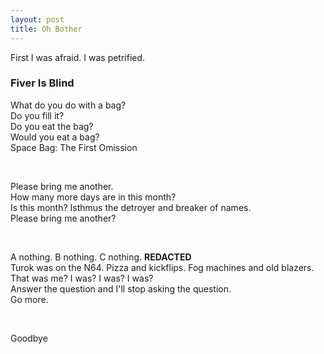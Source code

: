 ```yaml
---
layout: post
title: Oh Bother
---
```


First I was afraid. I was petrified.

### Fiver Is Blind

What do you do with a bag?  
Do you fill it?  
Do you eat the bag?  
Would you eat a bag?  
Space Bag: The First Omission

<br>

Please bring me another.  
How many more days are in this month?  
Is this month?
Isthmus the detroyer and breaker of names.  
Please bring me another?  


<br>

A nothing. B nothing. C nothing. **REDACTED**  
Turok was on the N64. Pizza and kickflips. Fog machines and old blazers.  
That was me? I was? I was? I was?  
Answer the question and I'll stop asking the question.  
Go more.

<br>

Goodbye
